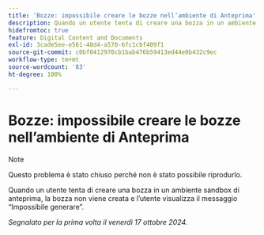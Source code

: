 ```yaml
---
title: 'Bozze: impossibile creare le bozze nell’ambiente di Anteprima'
description: Quando un utente tenta di creare una bozza in un ambiente sandbox di anteprima, la bozza non viene creata e l’utente visualizza il messaggio Impossibile generare.
hidefromtoc: true
feature: Digital Content and Documents
exl-id: 3cade5ee-e561-48d4-a570-6fc1cbf409f1
source-git-commit: c0bf0412970cb1bab476b59413ed44e0b432c9ec
workflow-type: tm+mt
source-wordcount: '83'
ht-degree: 100%

---
```


# Bozze: impossibile creare le bozze nell’ambiente di Anteprima

>[!NOTE]
>
>Questo problema è stato chiuso perché non è stato possibile riprodurlo.

Quando un utente tenta di creare una bozza in un ambiente sandbox di anteprima, la bozza non viene creata e l’utente visualizza il messaggio “Impossibile generare”.

_Segnalato per la prima volta il venerdì 17 ottobre 2024._
